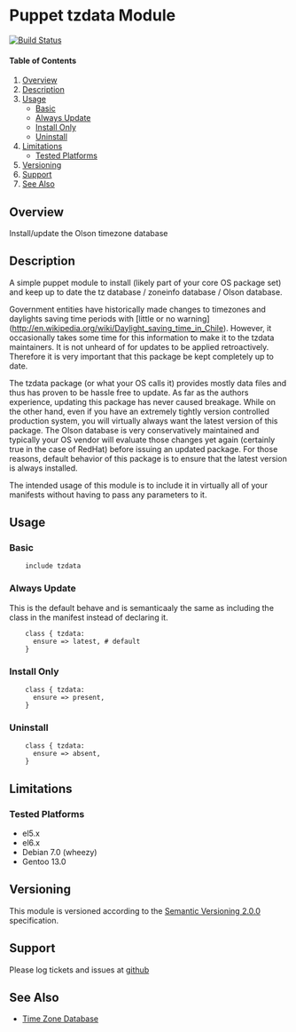 Puppet tzdata Module
====================

[![Build Status](https://travis-ci.org/jhoblitt/puppet-tzdata.png)](https://travis-ci.org/jhoblitt/puppet-tzdata) 

#### Table of Contents

1. [Overview](#overview)
2. [Description](#description)
3. [Usage](#usage)
    * [Basic](#basic)
    * [Always Update](#always-update)
    * [Install Only](#install-only)
    * [Uninstall](#uninstall)
4. [Limitations](#limitations)
    * [Tested Platforms](#tested-platforms)
5. [Versioning](#versioning)
6. [Support](#support)
7. [See Also](#see-also)


Overview
--------

Install/update the Olson timezone database


Description
-----------

A simple puppet module to install (likely part of your core OS package set) and
keep up to date the tz database / zoneinfo database / Olson database.

Government entities have historically made changes to timezones and daylights
saving time periods with [little or no warning]
(http://en.wikipedia.org/wiki/Daylight_saving_time_in_Chile).  However, it
occasionally takes some time for this information to make it to the tzdata
maintainers.  It is not unheard of for updates to be applied retroactively.
Therefore it is very important that this package be kept completely up to date.

The tzdata package (or what your OS calls it) provides mostly data files and
thus has proven to be hassle free to update.  As far as the authors experience,
updating this package has never caused breakage.  While on the other hand, even
if you have an extremely tightly version controlled production system, you will
virtually always want the latest version of this package.  The Olson database
is very conservatively maintained and typically your OS vendor will evaluate
those changes yet again (certainly true in the case of RedHat) before issuing
an updated package.  For those reasons, default behavior of this package is to
ensure that the latest version is always installed.

The intended usage of this module is to include it in virtually all of your
manifests without having to pass any parameters to it.


Usage
-----

### Basic

```puppet
    include tzdata
```

### Always Update

This is the default behave and is semanticaaly the same as including the class
in the manifest instead of declaring it.

```puppet
    class { tzdata:
      ensure => latest, # default
    }
```

### Install Only

```puppet
    class { tzdata:
      ensure => present,
    }
```

### Uninstall

```puppet
    class { tzdata:
      ensure => absent,
    }
```


Limitations
-----------

### Tested Platforms

* el5.x
* el6.x
* Debian 7.0 (wheezy)
* Gentoo 13.0


Versioning
----------

This module is versioned according to the [Semantic Versioning
2.0.0](http://semver.org/spec/v2.0.0.html) specification.


Support
-------

Please log tickets and issues at
[github](https://github.com/jhoblitt/puppet-tzdata/issues)


See Also
--------

 * [Time Zone Database](http://www.iana.org/time-zones)

